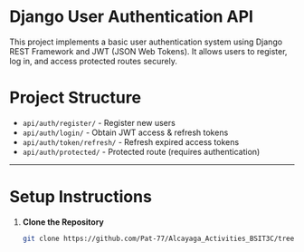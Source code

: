 # Django User Authentication API

This project implements a basic user authentication system using Django REST Framework and JWT (JSON Web Tokens). It allows users to register, log in, and access protected routes securely.

# Project Structure

- `api/auth/register/` - Register new users
- `api/auth/login/` - Obtain JWT access & refresh tokens
- `api/auth/token/refresh/` - Refresh expired access tokens
- `api/auth/protected/` - Protected route (requires authentication)

---

# Setup Instructions

1. **Clone the Repository**  
   ```bash
   git clone https://github.com/Pat-77/Alcayaga_Activities_BSIT3C/tree/main/user_authentication